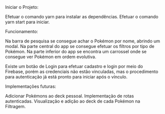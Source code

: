 Iniciar o Projeto:

Efetuar o comando yarn para instalar as dependências.
Efetuar o comando yarn start para iniciar.

Funcionamento:

Na barra de pesquisa se consegue achar o Pokémon por nome, abrindo um modal.
Na parte central do app se consegue efetuar os filtros por tipo de Pokémon.
Na parte inferior do app se encontra um carrossel onde se consegue ver Pokémon em ordem evolutiva.

Existe um botão de Login para efetuar cadastro e login por meio do Firebase, porém as credenciais não estão vinculadas,
mas o procedimento para autenticação já está pronto para iniciar após o vínculo.

Implementações futuras:

Adicionar Pokémons ao deck pessoal.
Implementação de rotas autenticadas.
Visualização e adição ao deck de cada Pokémon na Filtragem.
